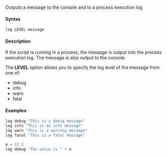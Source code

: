 Outputs a message to the console and to a process execution log

#### Syntax
```js
log LEVEL message
```
#### Description

If the script is running in a process, the message is output into the process execution log. The message is also output to the console.

The **LEVEL** option allows you to specify the log level of the message from one of:

*   debug    
*   info    
*   warn    
*   fatal
    

#### Examples
```js
log debug "This is a debug message"
log info "This is an info message"
log warn "This is a warning message"
log fatal "This is a fatal message"

a = 12.2
log debug "The value is " + a
```
